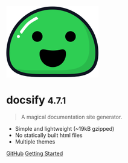 ![logo](_media/icon.svg)

# docsify <small>4.7.1</small>

> A magical documentation site generator.

* Simple and lightweight (~19kB gzipped)
* No statically built html files
* Multiple themes

[GitHub](https://github.com/nikitinaslava/docsify)
[Getting Started](#docsify)
